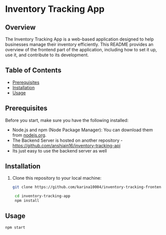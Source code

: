 # Inventory Tracking App

## Overview

The Inventory Tracking App is a web-based application designed to help businesses manage their inventory efficiently. This README provides an overview of the frontend part of the application, including how to set it up, use it, and contribute to its development.

## Table of Contents

- [Prerequisites](#prerequisites)
- [Installation](#installation)
- [Usage](#usage)

## Prerequisites

Before you start, make sure you have the following installed:

- Node.js and npm (Node Package Manager): You can download them from [nodejs.org](https://nodejs.org/).
- The Backend Server is hosted on another repository - https://github.com/anshjain16/inventory-tracking-api
- Its just easy to use the backend server as well

## Installation

1. Clone this repository to your local machine:

   ```bash
   git clone https://github.com/karina10004/inventory-tracking-frontend.git

    cd inventory-tracking-app
    npm install
   ```

## Usage

    npm start
